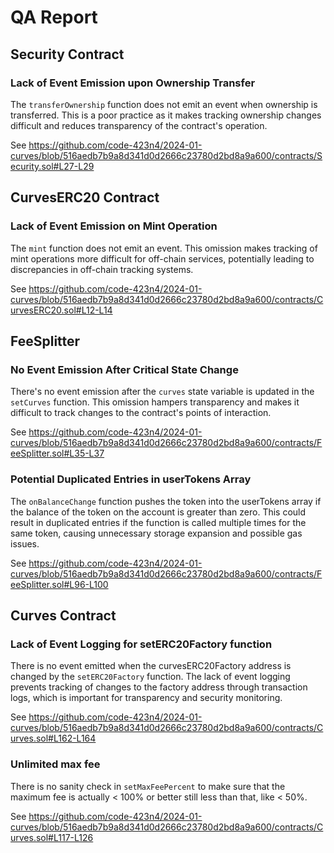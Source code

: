 # QA Report

## Security Contract
### Lack of Event Emission upon Ownership Transfer
The `transferOwnership` function does not emit an event when ownership is transferred. This is a poor practice as it makes tracking ownership changes difficult and reduces transparency of the contract's operation.

See <https://github.com/code-423n4/2024-01-curves/blob/516aedb7b9a8d341d0d2666c23780d2bd8a9a600/contracts/Security.sol#L27-L29>

## CurvesERC20 Contract
### Lack of Event Emission on Mint Operation
The `mint` function does not emit an event. This omission makes tracking of mint operations more difficult for off-chain services, potentially leading to discrepancies in off-chain tracking systems.

See <https://github.com/code-423n4/2024-01-curves/blob/516aedb7b9a8d341d0d2666c23780d2bd8a9a600/contracts/CurvesERC20.sol#L12-L14>

## FeeSplitter
### No Event Emission After Critical State Change
There's no event emission after the `curves` state variable is updated in the `setCurves` function. This omission hampers transparency and makes it difficult to track changes to the contract's points of interaction.

See <https://github.com/code-423n4/2024-01-curves/blob/516aedb7b9a8d341d0d2666c23780d2bd8a9a600/contracts/FeeSplitter.sol#L35-L37>

### Potential Duplicated Entries in userTokens Array
The `onBalanceChange` function pushes the token into the userTokens array if the balance of the token on the account is greater than zero. This could result in duplicated entries if the function is called multiple times for the same token, causing unnecessary storage expansion and possible gas issues.

See <https://github.com/code-423n4/2024-01-curves/blob/516aedb7b9a8d341d0d2666c23780d2bd8a9a600/contracts/FeeSplitter.sol#L96-L100>

## Curves Contract
### Lack of Event Logging for setERC20Factory function
There is no event emitted when the curvesERC20Factory address is changed by the `setERC20Factory` function. The lack of event logging prevents tracking of changes to the factory address through transaction logs, which is important for transparency and security monitoring.

See <https://github.com/code-423n4/2024-01-curves/blob/516aedb7b9a8d341d0d2666c23780d2bd8a9a600/contracts/Curves.sol#L162-L164>

### Unlimited max fee
There is no sanity check in `setMaxFeePercent` to make sure that the maximum fee is actually < 100% or better still less than that, like < 50%.

See <https://github.com/code-423n4/2024-01-curves/blob/516aedb7b9a8d341d0d2666c23780d2bd8a9a600/contracts/Curves.sol#L117-L126>
